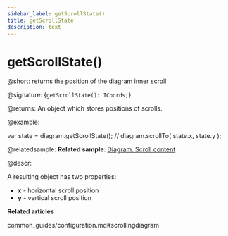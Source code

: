 ```yaml
---
sidebar_label: getScrollState()
title: getScrollState
description: text
---
```


# getScrollState()

@short: returns the position of the diagram inner scroll

@signature: {`getScrollState(): ICoords;`}

@returns:
An object which stores positions of scrolls.

@example:

var state = diagram.getScrollState();
// diagram.scrollTo( state.x, state.y );

@relatedsample:
**Related sample**: [Diagram. Scroll content](https://snippet.dhtmlx.com/f970hbym)

@descr:

A resulting object has two properties:

- **x**	- horizontal scroll position
- **y** - vertical scroll position

**Related articles**

common_guides/configuration.md#scrollingdiagram
